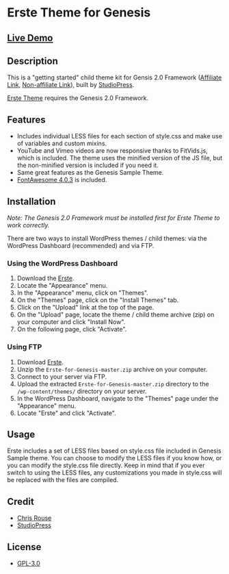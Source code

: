 # Erste Theme for Genesis

## [Live Demo](http://demo.chrisrouse.us/erste-genesis/)

## Description

This is a "getting started" child theme kit for Gensis 2.0 Framework ([Affiliate Link](http://www.shareasale.com/r.cfm?b=460183&u=881820&m=28169&urllink=&afftrack=), [Non-affiliate Link](http://www.studiopress.com)), built by [StudioPress](http://www.studiopress.com/).

[Erste Theme](https://github.com/chrisrouse/Erste-for-Genesis) requires the Genesis 2.0 Framework.

## Features

* Includes individual LESS files for each section of style.css and make use of variables and custom mixins.
* YouTube and Vimeo videos are now responsive thanks to FitVids.js, which is included. The theme uses the minified version of the JS file, but the non-minified version is included if you need it.
* Same great features as the Genesis Sample Theme.
* [FontAwesome 4.0.3](http://fontawesome.io/) is included.

## Installation

*Note: The Genesis 2.0 Framework must be installed first for Erste Theme to work correctly.*

There are two ways to install WordPress themes / child themes: via the WordPress Dashboard (recommended) and via FTP.

### Using the WordPress Dashboard

1. Download the [Erste](https://github.com/chrisrouse/Erste-for-Genesis/archive/master.zip).
2. Locate the "Appearance" menu.
3. In the "Appearance" menu, click on "Themes".
4. On the "Themes" page, click on the "Install Themes" tab.
5. Click on the "Upload" link at the top of the page.
6. On the "Upload" page, locate the theme / child theme archive (zip) on your computer and click "Install Now".
7. On the following page, click "Activate".

### Using FTP

1. Download [Erste](https://github.com/chrisrouse/Erste-for-Genesis/archive/master.zip).
2. Unzip the ```Erste-for-Genesis-master.zip``` archive on your computer.
3. Connect to your server via FTP.
4. Upload the extracted ```Erste-for-Genesis-master.zip``` directory to the ```/wp-content/themes/``` directory on your server.
6. In the WordPress Dashboard, navigate to the "Themes" page under the "Appearance" menu.
7. Locate "Erste" and click "Activate".


## Usage

Erste includes a set of LESS files based on style.css file included in Genesis Sample theme. You can choose to modify the LESS files if you know how, or you can modify the style.css file directly. Keep in mind that if you ever switch to using the LESS files, any customizations you made in style.css will be replaced with the files are compiled.


## Credit

* [Chris Rouse](http://www.chrisrouse.us)
* [StudioPress](http://www.studiopress.com)


## License

* [GPL-3.0](http://www.gnu.org/licenses/gpl-3.0.txt)